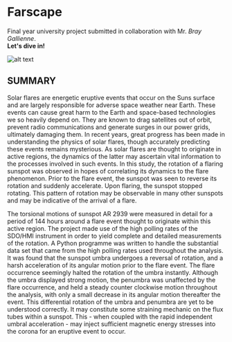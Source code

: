 # Farscape

Final year university project submitted in collaboration with Mr. *Bray Gallienne*.  
**Let's dive in!**

![alt text](https://github.com/Leif2112/Farscape/blob/main/project/images/cover%20image.png?raw=true)

## **SUMMARY**
Solar flares are energetic eruptive events that occur on the Suns surface and are largely 
responsible for adverse space weather near Earth. These events can cause great harm to the 
Earth and space-based technologies we so heavily depend on. They are known to drag 
satellites out of orbit, prevent radio communications and generate surges in our power grids, 
ultimately damaging them. In recent years, great progress has been made in understanding the 
physics of solar flares, though accurately predicting these events remains mysterious. As 
solar flares are thought to originate in active regions, the dynamics of the latter may ascertain 
vital information to the processes involved in such events. In this study, the rotation of a 
flaring sunspot was observed in hopes of correlating its dynamics to the flare phenomenon.
Prior to the flare event, the sunspot was seen to reverse its rotation and suddenly accelerate. 
Upon flaring, the sunspot stopped rotating. This pattern of rotation may be observable in 
many other sunspots and may be indicative of the arrival of a flare.


The torsional motions of sunspot AR 2939 were measured in detail for a period of 144 hours 
around a flare event thought to originate within this active region. The project made use of 
the high polling rates of the SDO/HMI instrument in order to yield complete and detailed 
measurements of the rotation. A Python programme was written to handle the substantial data 
set that came from the high polling rates used throughout the analysis. It was found that the
sunspot umbra undergoes a reversal of rotation, and a harsh acceleration of its angular motion 
prior to the flare event. The flare occurrence seemingly halted the rotation of the umbra 
instantly. Although the umbra displayed strong motion, the penumbra was unaffected by the 
flare occurrence, and held a steady counter clockwise motion throughout the analysis, with 
only a small decrease in its angular motion thereafter the event. This differential rotation of 
the umbra and penumbra are yet to be understood correctly. It may constitute some straining 
mechanic on the flux tubes within a sunspot. This - when coupled with the rapid independent
umbral acceleration - may inject sufficient magnetic energy stresses into the corona for an 
eruptive event to occur.
